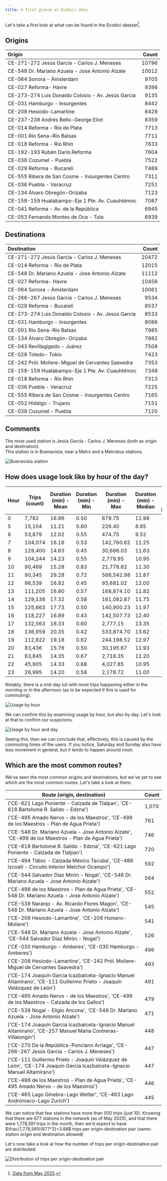 ```yaml
---
title: A first glance at Ecobici data
---
```


Let's take a first look at what can be found in the Ecobici dataset[^1].

## Origins

| Origin                                             |  Count |
|:---------------------------------------------------|-------:|
| CE-271-272 Jesús García - Carlos J. Meneses        |  10796 |
| CE-548 Dr. Mariano Azuela - Jose Antonio Alzate    |  10012 |
| CE-064 Sonora - Ámsterdam                          |   9705 |
| CE-027 Reforma- Havre                              |   9398 |
| CE-273-274 Luis Donaldo Colosio - Av. Jesús García |   9135 |
| CE-031 Hamburgo - Insurgentes                      |   8442 |
| CE-208 Hesiodo-Lamartine                           |   8429 |
| CE-237-238 Andrés Bello-George Eliot               |   8359 |
| CE-014 Reforma - Río de Plata                      |   7713 |
| CE-001 Río Sena-Río Balsas                         |   7711 |
| CE-018 Reforma - Río Rhin                          |   7633 |
| CE-192-193 Rubén Darío.Reforma                     |   7604 |
| CE-038 Cozumel - Puebla                            |   7522 |
| CE-029 Reforma - Bucareli                          |   7489 |
| CE-555 Ribera de San Cosme - Insurgentes Centro    |   7311 |
| CE-036 Puebla - Veracruz                           |   7251 |
| CE-134 Álvaro Obregón-Orizaba                      |   7123 |
| CE-158-159 Huatabampo-Eje 1 Pte. Av. Cuauhtémoc    |   7087 |
| CE-041 Reforma - Av. de la República               |   6945 |
| CE-053 Fernando Montes de Oca - Tula               |   6939 |

## Destinations

| Destination                                        |  Count |
|:---------------------------------------------------|-------:|
| CE-271-272 Jesús García - Carlos J. Meneses        |  20472 |
| CE-014 Reforma - Río de Plata                      |  12015 |
| CE-548 Dr. Mariano Azuela - Jose Antonio Alzate    |  11112 |
| CE-027 Reforma- Havre                              |  10456 |
| CE-064 Sonora - Ámsterdam                          |  10061 |
| CE-266-267 Jesús García - Carlos J. Meneses        |   9534 |
| CE-029 Reforma - Bucareli                          |   8537 |
| CE-273-274 Luis Donaldo Colosio - Av. Jesús García |   8533 |
| CE-031 Hamburgo - Insurgentes                      |   8086 |
| CE-001 Río Sena-Río Balsas                         |   7985 |
| CE-134 Álvaro Obregón-Orizaba                      |   7882 |
| CE-043 Revillagigedo - Juárez                      |   7508 |
| CE-028 Toledo- Tokio                               |   7423 |
| CE-242 Pról. Moliere-Miguel de Cervantes Saavedra  |   7353 |
| CE-158-159 Huatabampo-Eje 1 Pte. Av. Cuauhtémoc    |   7348 |
| CE-018 Reforma - Río Rhin                          |   7313 |
| CE-036 Puebla - Veracruz                           |   7225 |
| CE-555 Ribera de San Cosme - Insurgentes Centro    |   7165 |
| CE-052 Hidalgo - Trujano                           |   7151 |
| CE-038 Cozumel - Puebla                            |   7120 |

## Comments

The most used station is Jesús García - Carlos J. Meneses (both as origin and destination).  
This station is in Buenavista, near a Metro and a Metrobus stations.  

![Buenavista station](/assets/images/Buenavista_map.png)

## How does usage look like by hour of the day?

|   Hour |   Trips (count) |   Duration (min) - Mean |   Duration (min) - Min |   Duration (min) - Max |   Duration (min) - Median |   Duration (min) - 90th Percentile |
|----------------|---------------------|-----------------------------|----------------------------|----------------------------|-------------------------------|------------------------------------|
|           0 |            7,782 |                       16.96 |                       0.50 |                     679.75 |                         12.98 |                              32.87 |
|           5 |           15,104 |                       11.21 |                       0.60 |                     226.40 |                          8.85 |                              21.60 |
|           6 |           53,879 |                       12.02 |                       0.55 |                     474.75 |                          9.52 |                              23.87 |
|           7 |          104,074 |                       16.16 |                       0.53 |                 142,760.62 |                         11.25 |                              27.32 |
|           8 |          129,400 |                       14.63 |                       0.45 |                  30,666.03 |                         11.63 |                              27.97 |
|           9 |          104,244 |                       14.23 |                       0.55 |                   2,779.95 |                         10.95 |                              27.87 |
|          10 |           90,469 |                       15.28 |                       0.83 |                  21,778.62 |                         11.30 |                              30.42 |
|          11 |           90,345 |                       29.28 |                       0.72 |                 566,542.98 |                         11.87 |                              32.23 |
|          12 |           96,539 |                       16.82 |                       0.45 |                  93,681.02 |                         12.00 |                              32.42 |
|          13 |          111,205 |                       16.80 |                       0.57 |                 168,874.10 |                         11.82 |                              30.95 |
|          14 |          129,138 |                       17.32 |                       0.58 |                 161,082.87 |                         11.75 |                              29.98 |
|          15 |          125,663 |                       17.73 |                       0.50 |                 140,900.23 |                         11.97 |                              30.45 |
|          16 |          118,227 |                       16.89 |                       0.43 |                 142,507.73 |                         12.40 |                              31.05 |
|          17 |          132,563 |                       16.33 |                       0.60 |                   2,777.15 |                         13.35 |                              31.88 |
|          18 |          136,959 |                       20.35 |                       0.42 |                 533,874.70 |                         13.62 |                              31.73 |
|          19 |          112,822 |                       19.18 |                       0.62 |                 244,198.52 |                         12.97 |                              30.90 |
|          20 |           83,436 |                       15.76 |                       0.50 |                  30,195.67 |                         11.93 |                              29.88 |
|          21 |           63,845 |                       14.35 |                       0.67 |                   2,718.35 |                         11.20 |                              28.37 |
|          22 |           45,905 |                       14.33 |                       0.68 |                   4,027.85 |                         10.95 |                              27.67 |
|          23 |           26,995 |                       14.20 |                       0.58 |                   2,178.72 |                         11.00 |                              27.08 |

Notably, there is a mid-day lull with most trips happening either in the morning or in the afternoon (as to be expected if this is used for commuting).

![Usage by hour](/assets/images/usage_by_hour.png)

We can confirm this by examining usage by hour, but also by day. Let's look at that to confirm our suspicions.

![Usage by hour and day](/assets/images/usage_by_weekday_hour.png)

Seeing this, then we can conclude that, effectively, this is caused by the commuting times of the users. If you notice, Saturday and Sunday also have less movement in general, but it tends to happen around noon.

## Which are the most common routes?  

We've seen the most common origins and destinations, but we've yet to see which are the most common routes. Let's take a look at them: 

| Route (origin, destination)           |   Count |
|------------------------------------------------------------------------------------------------------------------------|--------|
| ('CE-621 Lago Poniente - Calzada de Tlalpan', 'CE-618 Bartolomé R. Salido - Edzna')                                    |   1,070 |
| ('CE-495 Amado Nervo - de los Maestros', 'CE-498 de los Maestros - Plan de Agua Prieta')                               |    761 |
| ('CE-548 Dr. Mariano Azuela - Jose Antonio Alzate', 'CE-498 de los Maestros - Plan de Agua Prieta')                    |    746 |
| ('CE-618 Bartolomé R. Salido - Edzna', 'CE-621 Lago Poniente - Calzada de Tlalpan')                                    |    720 |
| ('CE-494 Tláloc - Calzada México Tacuba', 'CE-486 Izcoatl - Circuito Interior Melchor Ocampo')                         |    592 |
| ('CE-544 Salvador Díaz Mirón - Nogal', 'CE-548 Dr. Mariano Azuela - Jose Antonio Alzate')                              |    564 |
| ('CE-498 de los Maestros - Plan de Agua Prieta', 'CE-548 Dr. Mariano Azuela - Jose Antonio Alzate')                    |    552 |
| ('CE-539 Naranjo - Av. Ricardo Flores Magon', 'CE-548 Dr. Mariano Azuela - Jose Antonio Alzate')                       |    545 |
| ('CE-208 Hesiodo-Lamartine', 'CE-206 Homero-Moliere')                                                                  |    541 |
| ('CE-548 Dr. Mariano Azuela - Jose Antonio Alzate', 'CE-544 Salvador Díaz Mirón - Nogal')                              |    526 |
| ('CE-030 Hamburgo - Amberes', 'CE-030 Hamburgo - Amberes')                                                             |    496 |
| ('CE-208 Hesiodo-Lamartine', 'CE-242 Pról. Moliere-Miguel de Cervantes Saavedra')                                      |    493 |
| ('CE-174 Joaquín Garcia Icazbalceta-Ignacio Manuel Altamirano', 'CE-111 Guillermo Prieto - Joaquín Velázquez de León') |    491 |
| ('CE-495 Amado Nervo - de los Maestros', 'CE-499 de los Maestros - Calzada de los Gallos')                             |    479 |
| ('CE-538 Nogal - Eligio Ancona', 'CE-548 Dr. Mariano Azuela - Jose Antonio Alzate')                                    |    471 |
| ('CE-174 Joaquín Garcia Icazbalceta-Ignacio Manuel Altamirano', 'CE-257 Manuel Maria Contreras-Villalongin')           |    448 |
| ('CE-270 De la República-Ponciano Arriaga', 'CE-266-267 Jesús García - Carlos J. Meneses')                             |    447 |
| ('CE-111 Guillermo Prieto - Joaquín Velázquez de León', 'CE-174 Joaquín Garcia Icazbalceta-Ignacio Manuel Altamirano') |    447 |
| ('CE-498 de los Maestros - Plan de Agua Prieta', 'CE-495 Amado Nervo - de los Maestros')                               |    446 |
| ('CE-465 Lago Ginebra-Lago Wetter', 'CE-463 Lago Andrómaco-Lago Zurich')                                               |    445 |

We can notice that few stations have more than 500 trips (just 10). Knowing that there are 677 stations in the network (as of May 2025), and that there were 1,778,591 trips in the month, then we'd expect to have $\frac{1,778,591}{677^2}=3.88$ trips per origin-destination pair (same-station origin and destination allowed)

Let's now take a look at how the number of trips per origin-destination pair are distributed:

![Distribution of trips per origin-destination pair](/assets/images/travelpairs-distribution.png)

[^1]: [Data from May 2025](https://ecobici.cdmx.gob.mx/datos-abiertos/).
